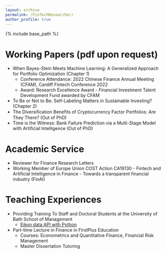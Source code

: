 ```yaml
---
layout: archive
permalink: /FinTechResearcher/
author_profile: true
---
```


{% include base_path %}

Working Papers (pdf upon request)
======
* When Bayes-Stein Meets Machine Learning: A Generalized Approach for Portfolio Optimization (Chapter 1)
  * Conference Attendance: 2022 Chinese Finance Annual Meeting (CFAM), Cardiff Fintech Conference 2022
  * Award: Research Excellence Award - Financial Investment Talent Development Fund awarded by CFAM
* To Be or Not to Be: Self-Labeling Matters in Sustainable Investing? (Chapter 2)
* The Diversiﬁcation Beneﬁts of Cryptocurrency Factor Portfolios: Are They There? (Out of PhD)
* Time is the Witness: Bank Failure Prediction via a Multi-Stage Model with Artificial Intelligence (Out of PhD)

Academic Service
======
* Reviewer for Finance Research Letters
* Working Member of Europe Union COST Action CA19130 - Fintech and Artificial Intelligence in Finance - Towards a transparent financial industry (FinAI)
  
Teaching Experiences 
======
* Providing Training To Staff and Doctoral Students at the University of Bath School of Management
  * <a href="https://www.youtube.com/watch?v=5w0DTszME64" target="_blank">Eikon data API with Python</a>
* Part-time Lecture in Finance in FirstPlus Education
  * Courses: Econometrics and Quantitative Finance, Financial Risk Management
  * Master Dissertation Tutoring
